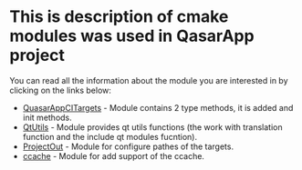 # This is description of cmake modules was used in QasarApp project  

You can read all the information about the module you are interested in by clicking on the links below: 

- [QuasarAppCITargets](Docs/QuasarAppCITargets.md) - Module contains 2 type methods, it is added  and init methods.
- [QtUtils](Docs/QtUtils.md) - Module provides qt utils functions (the work with translation function and the include qt modules fucntion).
- [ProjectOut](Docs/ProjectOut.md) - Module for configure pathes of the targets.
- [ccache](Docs/ccache.md) - Module for add support of the ccache.

